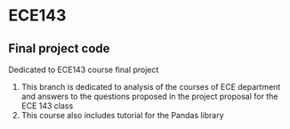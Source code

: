# ECE143
## Final project code

Dedicated to ECE143 course final project
1. This branch is dedicated to analysis of the courses of ECE department and answers to the questions proposed in the project proposal for the ECE 143 class
2. This course also includes tutorial for the Pandas library
